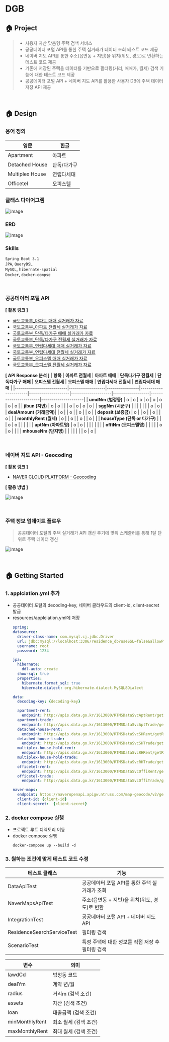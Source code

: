 # DGB
## 🏠 Project
> - 사용자 자산 맞춤형 주택 검색 서비스
> - 공공데이터 포털 API를 통한 주택 실거래가 데이터 조회 테스트 코드 제공
> - 네이버 지도 API를 통한 주소(읍면동 + 지번)을 위치(위도, 경도)로 변환하는 테스트 코드 제공
> - 기존에 저장된 주택을 데이터를 기반으로 필터링(거리, 매매가, 월세) 검색 기능에 대한 테스트 코드 제공
> - 공공데이터 포털 API + 네이버 지도 API를 활용한 사용자 DB에 주택 데이터 저장 API 제공
<br>

## 🏠 Design
### 용어 정의
| **영문**           | **한글**        |
|---------------------|----------------|
| Apartment           | 아파트         |
| Detached House      | 단독/다가구     |
| Multiplex House     | 연립다세대      |
| Officetel           | 오피스텔       |

### 클래스 다이어그램
![image](https://github.com/user-attachments/assets/3c0f49f8-974c-4598-9e3a-c85efdbf8030)

### ERD
![image](https://github.com/user-attachments/assets/d4ca6b88-d8dd-4c76-b38f-11ce41e3a6de)


### Skills
`Spring Boot 3.1`<br>
`JPA`, `QueryDSL`<br>
`MySQL`, `hibernate-spatial`<br>
`Docker`, `docker-compse`

<br>

### 공공데이터 포털 API
**[ 활용 링크 ]**
- [국토교통부_아파트 매매 실거래가 자료](https://www.data.go.kr/data/15126469/openapi.do)
- [국토교통부_아파트 전월세 실거래가 자료](https://www.data.go.kr/data/15126474/openapi.do)
- [국토교통부_단독/다가구 매매 실거래가 자료](https://www.data.go.kr/tcs/dss/selectApiDataDetailView.do?publicDataPk=15126465)
- [국토교통부_단독/다가구 전월세 실거래가 자료](https://www.data.go.kr/tcs/dss/selectApiDataDetailView.do?publicDataPk=15126472)
- [국토교통부_연립다세대 매매 실거래가 자료](https://www.data.go.kr/data/15126467/openapi.do)
- [국토교통부_연립다세대 전월세 실거래가 자료](https://www.data.go.kr/data/15126473/openapi.do)
- [국토교통부_오피스텔 매매 실거래가 자료](https://www.data.go.kr/data/15126464/openapi.do)
- [국토교통부_오피스텔 전월세 실거래가 자료](https://www.data.go.kr/data/15126475/openapi.do)

**[ API Response 분석 ]**
| **항목**                | **아파트 전월세** | **아파트 매매** | **단독다가구 전월세** | **단독다가구 매매** | **오피스텔 전월세** | **오피스텔 매매** | **연립다세대 전월세** | **연립다세대 매매** |
|--------------------------|------------------|----------------|----------------------|--------------------|--------------------|------------------|-----------------------|---------------------|
| **umdNm (법정동)**       | o                | o              | o                    | o                  | o                  | o                | o                     | o                   |
| **jibun (지번)**         | o                | o              |                      |                    | o                  | o                | o                     | o                   |
| **sggNm (시군구)**       |                  |                |                      |                    |                    |                  | o                     | o                   |
| **dealAmount (거래금액)**|                  | o              |                      | o                  |                    | o                |                      | o                   |
| **deposit (보증금)**     | o                |                | o                    |                    | o                  |                  | o                     |                     |
| **monthlyRent (월세)**   | o                |                | o                    |                    | o                  |                  | o                     |                     |
| **houseType (단독 or 다가구)** |                  |                | o                    | o                  |                    |                  |                       |                     |
| **aptNm (아파트명)**     | o                | o              |                      |                    |                    |                  |                       |                     |
| **offiNm (오피스텔명)**  |                  |                |                      |                    | o                  | o                |                       |                     |
| **mhouseNm (단지명)**    |                  |                |                      |                    |                    |                  | o                     | o                   |

<br>

### 네이버 지도 API - Geocoding
**[ 활용 링크 ]**
- [NAVER CLOUD PLATFORM - Geocoding](https://www.ncloud.com/product/applicationService/maps#detail)

**[ 활용 방법 ]**

![image](https://github.com/user-attachments/assets/d3999fd3-cd61-474d-ba35-f347ebd5fda8)

<br>

### 주택 정보 업데이트 플로우
> 공공데이터 포털의 주택 실거래가 API 갱신 주기에 맞춰 스케줄러를 통해 1달 단위로 주택 데이터 갱신

![image](https://github.com/user-attachments/assets/ae2a1368-605d-465a-8891-2a24f2a5bce5)

<br>

## 🏠 Getting Started
### 1. applciation.yml 추가
- 공공데이터 포털의 decoding-key, 네이버 클라우드의 client-id, client-secret 발급
- resources/applciation.yml에 저장
  ``` yml
  spring:
  datasource:
    driver-class-name: com.mysql.cj.jdbc.Driver
    url: jdbc:mysql://localhost:3306/residence_db?useSSL=false&allowPublicKeyRetrieval=true
    username: root
    password: 1234

  jpa:
    hibernate:
      ddl-auto: create
    show-sql: true
    properties:
      hibernate.format_sql: true
      hibernate.dialect: org.hibernate.dialect.MySQL8Dialect

  data:
    decoding-key: {decoding-key}
  
    apartment-rent:
      endpoint: http://apis.data.go.kr/1613000/RTMSDataSvcAptRent/getRTMSDataSvcAptRent
    apartment-trade:
      endpoint: http://apis.data.go.kr/1613000/RTMSDataSvcAptTrade/getRTMSDataSvcAptTrade
    detached-house-rent:
      endpoint: http://apis.data.go.kr/1613000/RTMSDataSvcSHRent/getRTMSDataSvcSHRent
    detached-house-trade:
      endpoint: http://apis.data.go.kr/1613000/RTMSDataSvcSHTrade/getRTMSDataSvcSHTrade
    multiplex-house-hold-rent:
      endpoint: http://apis.data.go.kr/1613000/RTMSDataSvcRHRent/getRTMSDataSvcRHRent
    multiplex-house-hold-trade:
      endpoint: http://apis.data.go.kr/1613000/RTMSDataSvcRHTrade/getRTMSDataSvcRHTrade
    officetel-rent:
      endpoint: http://apis.data.go.kr/1613000/RTMSDataSvcOffiRent/getRTMSDataSvcOffiRent
    officetel-trade:
      endpoint: http://apis.data.go.kr/1613000/RTMSDataSvcOffiTrade/getRTMSDataSvcOffiTrade
  
  naver-maps:
    endpoint: https://naveropenapi.apigw.ntruss.com/map-geocode/v2/geocode
    client-id: {client-id}
    client-secret:  {client-secret}
  ```

### 2. docker compose 실행
- 프로젝트 루트 디렉토리 이동
- docker compose 실행
  ``` shell
  docker-compose up --build -d
  ```
  
### 3. 원하는 조건에 맞게 테스트 코드 수정
| **테스트 클래스**           | **기능**        |
|---------------------|----------------|
| DataApiTest           | 공공데이터 포털 API를 통한 주택 실거래가 조회         |
| NaverMapsApiTest      | 주소(읍면동 + 지번)을 위치(위도, 경도)로 변환     |
| IntegrationTest     | 공공데아터 포털 API + 네이버 지도 API     |
| ResidenceSearchServiceTest     | 필터링 검색       |
| ScenarioTest    | 특정 주택에 대한 정보를 직접 저장 후 필터링 검색       |

| **변수**           | **의미**        |
|---------------------|----------------|
| lawdCd           | 법정동 코드         |
| dealYm      | 계약 년/월     |
| radius      | 거리m (검색 조건)     |
| assets      | 자산 (검색 조건)     |
| loan        | 대출금액 (검색 조건)      |
| minMonthlyRent           | 최소 월세 (검색 조건)       |
| maxMonthlyRent      | 최대 월세 (검색 조건)     |

